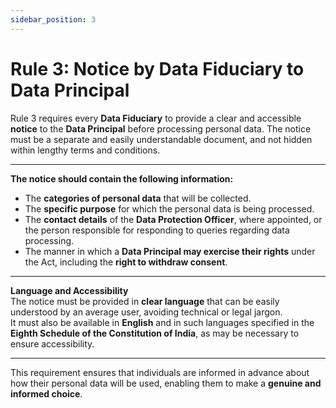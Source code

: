 ```yaml
---
sidebar_position: 3
---
```


# Rule 3: Notice by Data Fiduciary to Data Principal

Rule 3 requires every **Data Fiduciary** to provide a clear and accessible **notice** to the **Data Principal** before processing personal data. The notice must be a separate and easily understandable document, and not hidden within lengthy terms and conditions.

---

**The notice should contain the following information:**

- The **categories of personal data** that will be collected.  
- The **specific purpose** for which the personal data is being processed.  
- The **contact details** of the **Data Protection Officer**, where appointed, or the person responsible for responding to queries regarding data processing.  
- The manner in which a **Data Principal may exercise their rights** under the Act, including the **right to withdraw consent**.  

---

**Language and Accessibility**  
The notice must be provided in **clear language** that can be easily understood by an average user, avoiding technical or legal jargon.  
It must also be available in **English** and in such languages specified in the **Eighth Schedule of the Constitution of India**, as may be necessary to ensure accessibility.

---

This requirement ensures that individuals are informed in advance about how their personal data will be used, enabling them to make a **genuine and informed choice**.